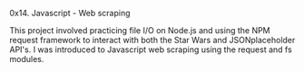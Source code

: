 0x14. Javascript - Web scraping

This project involved practicing file I/O on Node.js and using the NPM request framework to interact with both the Star Wars and JSONplaceholder API's. I was introduced to Javascript web scraping using the request and fs modules.
